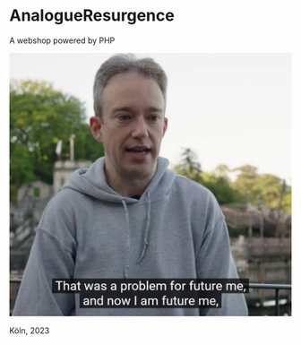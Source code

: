 # AnalogueResurgence

A webshop powered by PHP 

<img src = "https://github.com/BadRothenfelde/AnalogueResurgence/blob/main/bmd94lquc50c1.png" width="640" height="470"> 



Köln, 2023
